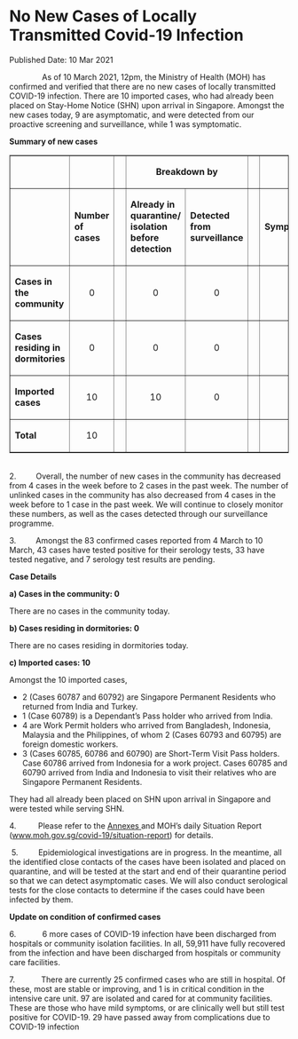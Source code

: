 <html>
    <meta http-equiv="Content-Type" content="text/html; charset=utf-8"/>
    <meta charset="utf-8"/>
    <title>No New Cases of Locally Transmitted Covid-19 Infection</title>
    <body><h1>No New Cases of Locally Transmitted Covid-19 Infection</h1>
    <p>Published Date: 10 Mar 2021</p> <p>&nbsp; &nbsp; &nbsp; &nbsp; &nbsp; &nbsp; &nbsp; &nbsp;As of 10 March 2021, 12pm, the Ministry of Health (MOH) has confirmed and verified that there are no new cases of locally transmitted COVID-19 infection. There are 10 imported cases, who had already been placed on Stay-Home Notice (SHN) upon arrival in Singapore. Amongst the new cases today, 9 are asymptomatic, and were detected from our proactive screening and surveillance, while 1 was symptomatic.&nbsp;</p> <p><strong>Summary of new cases</strong></p> <table border="1" cellspacing="0" cellpadding="0" width="605"> <tbody><tr> <td width="129"> <p align="right">&nbsp;</p> </td> <td width="60"> <p>&nbsp;</p> </td> <td width="16" valign="top"> <p>&nbsp;</p> </td> <td width="192" colspan="2"> <p align="center"><strong>Breakdown by</strong></p> </td> <td width="16" valign="top"> <p>&nbsp;</p> </td> <td width="192" colspan="2"> <p align="center"><strong>Breakdown by</strong></p> </td> </tr> <tr> <td width="129"> <p align="right">&nbsp;</p> </td> <td width="60"> <p><strong>Number of cases</strong></p> </td> <td width="16" valign="top"> <p>&nbsp;</p> </td> <td width="96"> <p><strong>Already in quarantine/ isolation before detection</strong></p> </td> <td width="96"> <p><strong>Detected from surveillance</strong></p> </td> <td width="16" valign="top"> <p>&nbsp;</p> </td> <td width="96"> <p><strong>Symptomatic</strong></p> </td> <td width="96"> <p><strong>Asymptomatic</strong></p> </td> </tr> <tr> <td width="129"> <p><strong>Cases in the community</strong></p> </td> <td width="60"> <p align="center">0</p> </td> <td width="16" valign="top"> <p align="center">&nbsp;</p> </td> <td width="96"> <p align="center">0</p> </td> <td width="96"> <p align="center">0</p> </td> <td width="16" valign="top"> <p align="center">&nbsp;</p> </td> <td width="96"> <p align="center">0</p> </td> <td width="96"> <p align="center">0</p> </td> </tr> <tr> <td width="129"> <p><strong>Cases residing in dormitories</strong></p> </td> <td width="60"> <p align="center">0</p> </td> <td width="16" valign="top"> <p align="center">&nbsp;</p> </td> <td width="96"> <p align="center">0</p> </td> <td width="96"> <p align="center">0</p> </td> <td width="16" valign="top"> <p align="center">&nbsp;</p> </td> <td width="96"> <p align="center">0</p> </td> <td width="96"> <p align="center">0</p> </td> </tr> <tr> <td width="129"> <p><strong>Imported cases</strong></p> </td> <td width="60"> <p align="center">10</p> </td> <td width="16" valign="top"> <p align="center">&nbsp;</p> </td> <td width="96"> <p align="center">10</p> </td> <td width="96"> <p align="center">0</p> </td> <td width="16" valign="top"> <p align="center">&nbsp;</p> </td> <td width="96"> <p align="center">1</p> </td> <td width="96"> <p align="center">9</p> </td> </tr> <tr> <td width="129"> <p><strong>Total</strong></p> </td> <td width="60"> <p align="center">10</p> </td> <td width="16" valign="top"> <p align="center">&nbsp;</p> </td> <td width="96"> <p align="center">&nbsp;</p> </td> <td width="96"> <p align="center">&nbsp;</p> </td> <td width="16" valign="top"> <p align="center">&nbsp;</p> </td> <td width="96"> <p align="center">&nbsp;</p> </td> <td width="96"> <p align="center">&nbsp;</p> </td> </tr> </tbody></table> <p><br>2.&nbsp; &nbsp; &nbsp; &nbsp; &nbsp;Overall, the number of new cases in the community has decreased from 4 cases in the week before to 2 cases in the past week. The number of unlinked cases in the community has also decreased from 4 cases in the week before to 1 case in the past week.&nbsp;We will continue to closely monitor these numbers, as well as the cases detected through our surveillance programme.</p><p><p>3.&nbsp; &nbsp; &nbsp; &nbsp; &nbsp;Amongst the 83 confirmed cases reported from 4 March to 10 March, 43 cases have tested positive for their serology tests, 33 have tested negative, and 7 serology test results are pending.</p></p><p><p><strong>Case Details</strong></p><p><strong>a) Cases in the community: 0</strong></p><p>There are no cases in the community today. </p><p><strong>b) Cases residing in dormitories: 0</strong></p><p>There are no cases residing in dormitories today. </p><p><strong>c) Imported cases: 10</strong></p><p>Amongst the 10 imported cases, </p><ul><li>2 (Cases 60787 and 60792) are Singapore Permanent Residents who returned from India and Turkey.</li><li>1 (Case 60789) is a Dependant’s Pass holder who arrived from India.</li><li>4 are Work Permit holders who arrived from Bangladesh, Indonesia, Malaysia and the Philippines, of whom 2 (Cases 60793 and 60795) are foreign domestic workers.</li><li>3 (Cases 60785, 60786 and 60790) are Short-Term Visit Pass holders. Case 60786 arrived from Indonesia for a work project. Cases 60785 and 60790 arrived from India and Indonesia to visit their relatives who are Singapore Permanent Residents.</li></ul><p>They had all already been placed on SHN upon arrival in Singapore and were tested while serving SHN. </p><p>4.&nbsp; &nbsp; &nbsp; &nbsp; &nbsp; Please refer to the&nbsp;<a href="/docs/librariesprovider5/default-document-library/annexes-(10-mar)-(1).pdf?sfvrsn=ba7b9dc_0" title="Annexes ">Annexes </a> and MOH’s daily Situation Report (<a href="http://www.moh.gov.sg/covid-19/situation-report">www.moh.gov.sg/covid-19/situation-report</a>) for details.</p></p><p><p>&nbsp;5.<strong>&nbsp; &nbsp; &nbsp; &nbsp; &nbsp; &nbsp;</strong>Epidemiological investigations are in progress. In the meantime, all the identified close contacts of the cases have been isolated and placed on quarantine, and will be tested at the start and end of their quarantine period so that we can detect asymptomatic cases. We will also conduct serological tests for the close contacts to determine if the cases could have been infected by them.</p></p><p><p><strong></strong><strong>Update on condition of confirmed cases</strong></p><p>6.&nbsp; &nbsp; &nbsp; &nbsp; &nbsp; &nbsp; 6 more cases of COVID-19 infection have been discharged from hospitals or community isolation facilities. In all, 59,911 have fully recovered from the infection and have been discharged from hospitals or community care facilities.</p></p> <p>7.&nbsp; &nbsp; &nbsp; &nbsp; &nbsp; &nbsp; There are currently 25 confirmed cases who are still in hospital. Of these, most are stable or improving, and 1 is in critical condition in the intensive care unit. 97 are isolated and cared for at community facilities. These are those who have mild symptoms, or are clinically well but still test positive for COVID-19. 29 have passed away from complications due to COVID-19 infection</p></body>
</html>